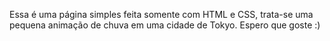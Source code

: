 Essa é uma página simples feita somente com HTML e CSS, trata-se uma pequena animação de chuva em uma cidade de Tokyo.
Espero que goste :)
